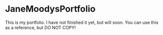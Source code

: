 # JaneMoodysPortfolio

This is my portfolio. I have not finished it yet, but will soon. You can use this as a reference, but DO NOT COPY! 
